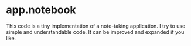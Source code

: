 # app.notebook
This code is a tiny implementation of a note-taking application. I try to use simple and understandable code. It can be improved and expanded if you like.
